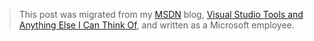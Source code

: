 > This post was migrated from my [MSDN](https://msdn.microsoft.com/en-us/) blog, [Visual Studio Tools and Anything Else I Can Think Of](https://blogs.msdn.microsoft.com/philliphoff/), and written as a Microsoft employee.